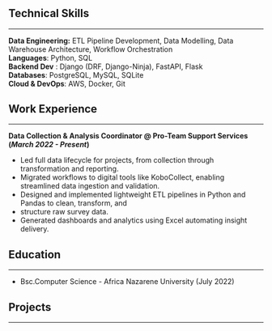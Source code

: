 # 

## Technical Skills

---

**Data Engineering:** ETL Pipeline Development, Data Modelling, Data Warehouse Architecture, Workflow Orchestration <br>
**Languages**: Python, SQL <br>
**Backend Dev** : Django (DRF, Django-Ninja), FastAPI, Flask <br>
**Databases**: PostgreSQL, MySQL, SQLite <br>
**Cloud & DevOps**: AWS, Docker, Git <br>

## Work Experience

---

**Data Collection & Analysis Coordinator​ @ Pro-Team Support Services (*March 2022 - Present*)**

- Led full data lifecycle for projects, from collection through transformation and reporting.
- Migrated workflows to digital tools like KoboCollect, enabling streamlined data ingestion and validation.
- Designed and implemented lightweight ETL pipelines in Python and Pandas to clean, transform, and
- structure raw survey data.
- Generated dashboards and analytics using Excel automating insight delivery.

## Education

---

- Bsc.Computer Science - Africa Nazarene University​ (July 2022)

## Projects

---
